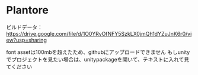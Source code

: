 # Plantore

ビルドデータ：https://drive.google.com/file/d/1O0YRvOfNFY5SzkLX0jmQh1dYZuJnK6r0/view?usp=sharing

font assetは100mbを超えたため、githubにアップロードできません
もしunityでプロジェクトを見たい場合は、unitypackageを開いて、テキストに入れて見てください
